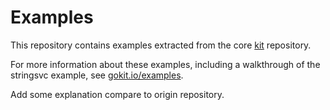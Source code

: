 # Examples

This repository contains examples extracted from the core [kit](https://github.com/go-kit/kit) repository.

For more information about these examples,
 including a walkthrough of the stringsvc example,
 see [gokit.io/examples](https://gokit.io/examples).

Add some explanation compare to origin repository.
